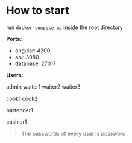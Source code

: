 # How to start

run `docker-compose up` inside the root directory

**Ports:**
- angular: 4200
- api: 3080
- database: 27017

**Users:**

admin
waiter1
waiter2
waiter3

cook1
cook2

bartender1

cashier1

> The passwords of every user is *password*